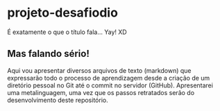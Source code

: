 # projeto-desafiodio
É exatamente o que o título fala... Yay! XD

## Mas falando sério!

Aqui vou apresentar diversos arquivos de texto (markdown) que expressarão todo o processo de aprendizagem desde a criação de um diretório pessoal no Git até o commit no servidor (GitHub). Apresentarei uma metalinguagem, uma vez que os passos retratados serão do desenvolvimento deste repositório.
